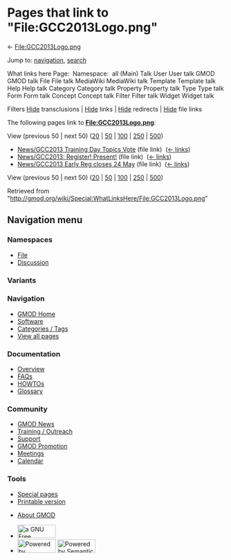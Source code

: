 <div id="mw-page-base" class="noprint">

</div>

<div id="mw-head-base" class="noprint">

</div>

<div id="content" class="mw-body" role="main">

<span id="top"></span>

<div id="mw-js-message" style="display:none;">

</div>



# <span dir="auto">Pages that link to "File:GCC2013Logo.png"</span>

<div id="bodyContent">

<div id="contentSub">

←
[File:GCC2013Logo.png](/wiki/File:GCC2013Logo.png "File:GCC2013Logo.png")

</div>

<div id="jump-to-nav" class="mw-jump">

Jump to: [navigation](#mw-navigation), [search](#p-search)

</div>

<div id="mw-content-text">

What links here Page:  Namespace:  all (Main) Talk User User talk GMOD
GMOD talk File File talk MediaWiki MediaWiki talk Template Template talk
Help Help talk Category Category talk Property Property talk Type Type
talk Form Form talk Concept Concept talk Filter Filter talk Widget
Widget talk

Filters
[Hide](/mediawiki/index.php?title=Special:WhatLinksHere/File:GCC2013Logo.png&hidetrans=1 "Special:WhatLinksHere/File:GCC2013Logo.png")
transclusions \|
[Hide](/mediawiki/index.php?title=Special:WhatLinksHere/File:GCC2013Logo.png&hidelinks=1 "Special:WhatLinksHere/File:GCC2013Logo.png")
links \|
[Hide](/mediawiki/index.php?title=Special:WhatLinksHere/File:GCC2013Logo.png&hideredirs=1 "Special:WhatLinksHere/File:GCC2013Logo.png")
redirects \|
[Hide](/mediawiki/index.php?title=Special:WhatLinksHere/File:GCC2013Logo.png&hideimages=1 "Special:WhatLinksHere/File:GCC2013Logo.png")
file links

The following pages link to
**[File:GCC2013Logo.png](/wiki/File:GCC2013Logo.png "File:GCC2013Logo.png")**:

View (previous 50 \| next 50)
([20](/mediawiki/index.php?title=Special:WhatLinksHere/File:GCC2013Logo.png&limit=20 "Special:WhatLinksHere/File:GCC2013Logo.png")
\|
[50](/mediawiki/index.php?title=Special:WhatLinksHere/File:GCC2013Logo.png&limit=50 "Special:WhatLinksHere/File:GCC2013Logo.png")
\|
[100](/mediawiki/index.php?title=Special:WhatLinksHere/File:GCC2013Logo.png&limit=100 "Special:WhatLinksHere/File:GCC2013Logo.png")
\|
[250](/mediawiki/index.php?title=Special:WhatLinksHere/File:GCC2013Logo.png&limit=250 "Special:WhatLinksHere/File:GCC2013Logo.png")
\|
[500](/mediawiki/index.php?title=Special:WhatLinksHere/File:GCC2013Logo.png&limit=500 "Special:WhatLinksHere/File:GCC2013Logo.png"))

- [News/GCC2013 Training Day Topics
  Vote](/wiki/News/GCC2013_Training_Day_Topics_Vote "News/GCC2013 Training Day Topics Vote")
  (file link) ‎ <span class="mw-whatlinkshere-tools">([←
  links](/mediawiki/index.php?title=Special:WhatLinksHere&target=News%2FGCC2013+Training+Day+Topics+Vote "Special:WhatLinksHere"))</span>
- [News/GCC2013: Register!
  Present!](/wiki/News/GCC2013:_Register!_Present! "News/GCC2013: Register! Present!")
  (file link) ‎ <span class="mw-whatlinkshere-tools">([←
  links](/mediawiki/index.php?title=Special:WhatLinksHere&target=News%2FGCC2013%3A+Register%21+Present%21 "Special:WhatLinksHere"))</span>
- [News/GCC2013 Early Reg closes 24
  May](/wiki/News/GCC2013_Early_Reg_closes_24_May "News/GCC2013 Early Reg closes 24 May")
  (file link) ‎ <span class="mw-whatlinkshere-tools">([←
  links](/mediawiki/index.php?title=Special:WhatLinksHere&target=News%2FGCC2013+Early+Reg+closes+24+May "Special:WhatLinksHere"))</span>

View (previous 50 \| next 50)
([20](/mediawiki/index.php?title=Special:WhatLinksHere/File:GCC2013Logo.png&limit=20 "Special:WhatLinksHere/File:GCC2013Logo.png")
\|
[50](/mediawiki/index.php?title=Special:WhatLinksHere/File:GCC2013Logo.png&limit=50 "Special:WhatLinksHere/File:GCC2013Logo.png")
\|
[100](/mediawiki/index.php?title=Special:WhatLinksHere/File:GCC2013Logo.png&limit=100 "Special:WhatLinksHere/File:GCC2013Logo.png")
\|
[250](/mediawiki/index.php?title=Special:WhatLinksHere/File:GCC2013Logo.png&limit=250 "Special:WhatLinksHere/File:GCC2013Logo.png")
\|
[500](/mediawiki/index.php?title=Special:WhatLinksHere/File:GCC2013Logo.png&limit=500 "Special:WhatLinksHere/File:GCC2013Logo.png"))

</div>

<div class="printfooter">

Retrieved from
"<http://gmod.org/wiki/Special:WhatLinksHere/File:GCC2013Logo.png>"

</div>

<div id="catlinks" class="catlinks catlinks-allhidden">

</div>

<div class="visualClear">

</div>

</div>

</div>

<div id="mw-navigation">

## Navigation menu

<div id="mw-head">



<div id="left-navigation">

<div id="p-namespaces" class="vectorTabs" role="navigation"
aria-labelledby="p-namespaces-label">

### Namespaces

- <span id="ca-nstab-image"><a href="/wiki/File:GCC2013Logo.png" accesskey="c"
  title="View the file page [c]">File</a></span>
- <span id="ca-talk"><a
  href="/mediawiki/index.php?title=File_talk:GCC2013Logo.png&amp;action=edit&amp;redlink=1"
  accesskey="t"
  title="Discussion about the content page [t]">Discussion</a></span>

</div>

<div id="p-variants" class="vectorMenu emptyPortlet" role="navigation"
aria-labelledby="p-variants-label">

### 

### Variants[](#)

<div class="menu">

</div>

</div>

</div>

<div id="right-navigation">





</div>



</div>

</div>

</div>

<div id="mw-panel">

<div id="p-logo" role="banner">

<a href="/wiki/Main_Page"
style="background-image: url(http://gmod.org/images/GMOD-cogs.png);"
title="Visit the main page"></a>

</div>

<div id="p-Navigation" class="portal" role="navigation"
aria-labelledby="p-Navigation-label">

### Navigation

<div class="body">

- <span id="n-GMOD-Home">[GMOD Home](/wiki/Main_Page)</span>
- <span id="n-Software">[Software](/wiki/GMOD_Components)</span>
- <span id="n-Categories-.2F-Tags">[Categories /
  Tags](/wiki/Categories)</span>
- <span id="n-View-all-pages">[View all
  pages](/wiki/Special:AllPages)</span>

</div>

</div>

<div id="p-Documentation" class="portal" role="navigation"
aria-labelledby="p-Documentation-label">

### Documentation

<div class="body">

- <span id="n-Overview">[Overview](/wiki/Overview)</span>
- <span id="n-FAQs">[FAQs](/wiki/Category:FAQ)</span>
- <span id="n-HOWTOs">[HOWTOs](/wiki/Category:HOWTO)</span>
- <span id="n-Glossary">[Glossary](/wiki/Glossary)</span>

</div>

</div>

<div id="p-Community" class="portal" role="navigation"
aria-labelledby="p-Community-label">

### Community

<div class="body">

- <span id="n-GMOD-News">[GMOD News](/wiki/GMOD_News)</span>
- <span id="n-Training-.2F-Outreach">[Training /
  Outreach](/wiki/Training_and_Outreach)</span>
- <span id="n-Support">[Support](/wiki/Support)</span>
- <span id="n-GMOD-Promotion">[GMOD
  Promotion](/wiki/GMOD_Promotion)</span>
- <span id="n-Meetings">[Meetings](/wiki/Meetings)</span>
- <span id="n-Calendar">[Calendar](/wiki/Calendar)</span>

</div>

</div>

<div id="p-tb" class="portal" role="navigation"
aria-labelledby="p-tb-label">

### Tools

<div class="body">

- <span id="t-specialpages"><a href="/wiki/Special:SpecialPages" accesskey="q"
  title="A list of all special pages [q]">Special pages</a></span>
- <span id="t-print"><a
  href="/mediawiki/index.php?title=Special:WhatLinksHere/File:GCC2013Logo.png&amp;printable=yes"
  rel="alternate" accesskey="p"
  title="Printable version of this page [p]">Printable version</a></span>

</div>

</div>

</div>

</div>

<div id="footer" role="contentinfo">

- <span id="footer-places-about">[About
  GMOD](/wiki/GMOD:About "GMOD:About")</span>

<!-- -->

- <span id="footer-copyrightico">[<img src="http://www.gnu.org/graphics/gfdl-logo-small.png" width="88"
  height="31" alt="a GNU Free Documentation License" />](http://www.gnu.org/licenses/fdl-1.3.html)</span>
- <span id="footer-poweredbyico">[<img src="/mediawiki/skins/common/images/poweredby_mediawiki_88x31.png"
  width="88" height="31" alt="Powered by MediaWiki" />](//www.mediawiki.org/)
  [<img
  src="/mediawiki/extensions/SemanticMediaWiki/includes/../resources/images/smw_button.png"
  width="88" height="31" alt="Powered by Semantic MediaWiki" />](https://www.semantic-mediawiki.org/wiki/Semantic_MediaWiki)</span>

<div style="clear:both">

</div>

</div>
